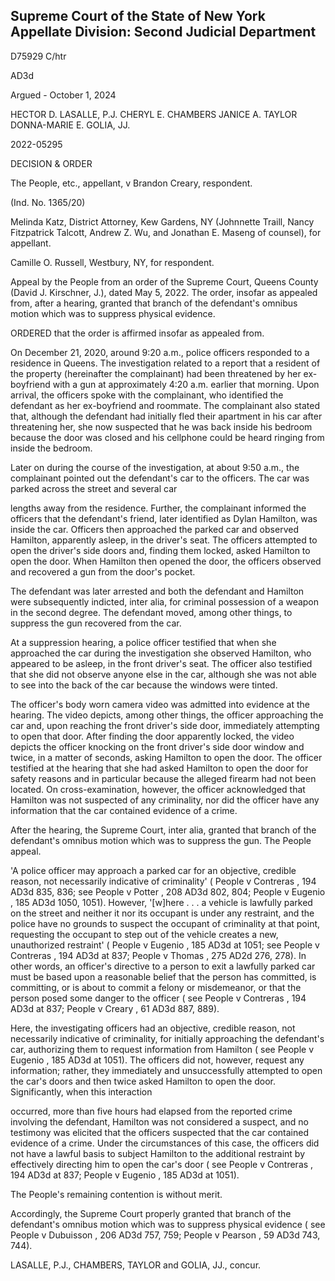 ## Supreme Court of the State of New York Appellate Division: Second Judicial Department

D75929 C/htr

AD3d

Argued - October 1, 2024

HECTOR D. LASALLE, P.J. CHERYL E. CHAMBERS JANICE A. TAYLOR DONNA-MARIE E. GOLIA, JJ.

2022-05295

DECISION &amp; ORDER

The People, etc., appellant, v Brandon Creary, respondent.

(Ind. No. 1365/20)

Melinda  Katz,  District  Attorney,  Kew  Gardens,  NY  (Johnnette  Traill,  Nancy Fitzpatrick  Talcott,  Andrew  Z.  Wu,  and  Jonathan  E.  Maseng  of  counsel),  for appellant.

Camille O. Russell, Westbury, NY, for respondent.

Appeal by the People from an order of the Supreme Court, Queens County (David J. Kirschner, J.), dated May 5, 2022.  The order, insofar as appealed from, after a hearing, granted that branch of the defendant's omnibus motion which was to suppress physical evidence.

ORDERED that the order is affirmed insofar as appealed from.

On December 21, 2020, around 9:20 a.m., police officers responded to a residence in Queens.  The investigation related to a report that a resident of the property (hereinafter the complainant) had been threatened by her ex-boyfriend with a gun at approximately 4:20 a.m. earlier that morning.  Upon arrival, the officers spoke with the complainant, who identified the defendant as her ex-boyfriend and roommate.  The complainant also stated that, although the defendant had initially fled their apartment in his car after threatening her, she now suspected that he was back inside his bedroom because the door was closed and his cellphone could be heard ringing from inside the bedroom.

Later on during the course of the investigation, at about 9:50 a.m., the complainant pointed out the defendant's car to the officers.  The car was parked across the street and several car

lengths away from the residence.  Further, the complainant informed the officers that the defendant's friend, later identified as Dylan Hamilton, was inside the car.  Officers then approached the parked car and observed Hamilton, apparently asleep, in the driver's seat.  The officers attempted to open the driver's side doors and, finding them locked, asked Hamilton to open the door.  When Hamilton then opened the door, the officers observed and recovered a gun from the door's pocket.

The  defendant  was  later  arrested  and  both  the  defendant  and  Hamilton  were subsequently indicted, inter alia, for criminal possession of a weapon in the second degree.  The defendant moved, among other things, to suppress the gun recovered from the car.

At a suppression hearing, a police officer testified that when she approached the car during the investigation she observed Hamilton, who appeared to be asleep, in the front driver's seat. The officer also testified that she did not observe anyone else in the car, although she was not able to see into the back of the car because the windows were tinted.

The officer's body worn camera video was admitted into evidence at the hearing.  The video depicts, among other things, the officer approaching the car and, upon reaching the front driver's side door, immediately attempting to open that door.  After finding the door apparently locked, the video depicts the officer knocking on the front driver's side door window and twice, in a matter of seconds, asking Hamilton to open the door.  The officer testified at the hearing that she had asked Hamilton to open the door for safety reasons and in particular because the alleged firearm had not been located.  On cross-examination, however, the officer acknowledged that Hamilton was not suspected of any criminality, nor did the officer have any information that the car contained evidence of a crime.

After the hearing, the Supreme Court, inter alia, granted that branch of the defendant's omnibus motion which was to suppress the gun.  The People appeal.

'A police officer may approach a parked car for an objective, credible reason, not necessarily indicative of criminality' ( People v Contreras , 194 AD3d 835, 836; see People v Potter , 208 AD3d 802, 804; People v Eugenio , 185 AD3d 1050, 1051).  However, '[w]here . . . a vehicle is lawfully parked on the street and neither it nor its occupant is under any restraint, and the police have no grounds to suspect the occupant of criminality at that point, requesting the occupant to step out of the vehicle creates a new, unauthorized restraint' ( People v Eugenio , 185 AD3d at 1051; see People v Contreras , 194 AD3d at 837; People v Thomas , 275 AD2d 276, 278).  In other words, an officer's directive to a person to exit a lawfully parked car must be based upon a reasonable belief that the person has committed, is committing, or is about to commit a felony or misdemeanor, or that the person posed some danger to the officer ( see People v Contreras , 194 AD3d at 837; People v Creary , 61 AD3d 887, 889).

Here, the investigating officers had an objective, credible reason, not necessarily indicative of criminality, for initially approaching the defendant's car, authorizing them to request information from Hamilton ( see People v Eugenio ,  185  AD3d at 1051).  The officers did not, however, request any information; rather, they immediately and unsuccessfully attempted to open the car's doors and then twice asked Hamilton to open the door.  Significantly, when this interaction

occurred,  more  than  five  hours  had  elapsed  from  the  reported  crime  involving  the  defendant, Hamilton was not considered a suspect, and no testimony was elicited that the officers suspected that the car contained evidence of a crime.  Under the circumstances of this case, the officers did not have a lawful basis to subject Hamilton to the additional restraint by effectively directing him to open the car's door ( see People v Contreras , 194 AD3d at 837; People v Eugenio , 185 AD3d at 1051).

The People's remaining contention is without merit.

Accordingly, the Supreme Court properly granted that branch of the defendant's omnibus motion which was to suppress physical evidence ( see People v Dubuisson , 206 AD3d 757, 759; People v Pearson , 59 AD3d 743, 744).

LASALLE, P.J., CHAMBERS, TAYLOR and GOLIA, JJ., concur.

<!-- image -->